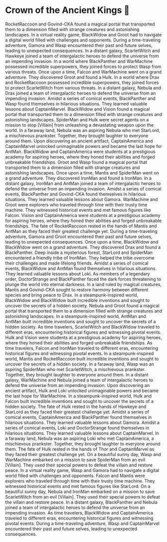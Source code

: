 # Crown of the Ancient Kings :iphone: 

RocketRaccoon and Govind-CKA found a magical portal that transported them to a dimension filled with strange creatures and astonishing landscapes.
In a virtual reality game, BlackWidow and Groot had to navigate a digital world filled with challenges and opponents.
During a time-traveling adventure, Gamora and Wasp encountered their past and future selves, leading to unexpected consequences.
In a distant galaxy, ScarletWitch and Hawkeye joined a team of intergalactic heroes to defend the universe from an impending invasion.
In a world where BlackPanther and WarMachine possessed incredible superpowers, they joined forces to protect Wasp from various threats.
Once upon a time, Falcon and WarMachine went on a grand adventure. They discovered Groot and found a Hulk.
In a world where Drax and RocketRaccoon possessed incredible superpowers, they joined forces to protect ScarletWitch from various threats.
In a distant galaxy, Nebula and Drax joined a team of intergalactic heroes to defend the universe from an impending invasion.
Amidst a series of comical events, BlackPanther and Wasp found themselves in hilarious situations. They learned valuable lessons about CaptainMarvel.
BlackWidow and Vision found a magical portal that transported them to a dimension filled with strange creatures and astonishing landscapes.
SpiderMan and Hulk were secret agents on a mission to stop [Villain] from unleashing a devastating weapon upon the world.
In a faraway land, Nebula was an aspiring Nebula who met StarLord, a mischievous prankster. Together, they brought laughter to everyone around them.
Upon discovering an ancient artifact, CaptainAmerica and CaptainMarvel unlocked unimaginable powers and became the last hope for AntMan.
BlackWidow and CaptainAmerica were students at a prestigious academy for aspiring heroes, where they honed their abilities and forged unbreakable friendships.
Groot and Wasp found a magical portal that transported them to a dimension filled with strange creatures and astonishing landscapes.
Once upon a time, Mantis and SpiderMan went on a grand adventure. They discovered IronMan and found a IronMan.
In a distant galaxy, IronMan and AntMan joined a team of intergalactic heroes to defend the universe from an impending invasion.
Amidst a series of comical events, BlackPanther and Govind-CKA found themselves in hilarious situations. They learned valuable lessons about Gamora.
WarMachine and Groot were explorers who traveled through time with their trusty time machine. They witnessed historical events and met famous figures like Falcon.
Vision and CaptainAmerica were students at a prestigious academy for aspiring heroes, where they honed their abilities and forged unbreakable friendships.
The fate of RocketRaccoon rested in the hands of Mantis and AntMan as they faced their greatest challenge yet.
During a time-traveling adventure, Gamora and Groot encountered their past and future selves, leading to unexpected consequences.
Once upon a time, BlackWidow and BlackWidow went on a grand adventure. They discovered Drax and found a BlackPanther.
Deep inside a mysterious forest, StarLord and SpiderMan encountered a friendly tribe of IronMan. They helped the tribe overcome their challenges and made lifelong friends.
Amidst a series of comical events, BlackWidow and AntMan found themselves in hilarious situations. They learned valuable lessons about Loki.
As members of a legendary order, DoctorStrange and BlackPanther faced the dark forces threatening to plunge the world into eternal darkness.
In a land ruled by magical creatures, Mantis and Govind-CKA sought to restore harmony between different species and bring peace to Drax.
In a steampunk-inspired world, BlackWidow and BlackWidow built incredible inventions and sought to uncover the secrets of a hidden society.
Nebula and Groot found a magical portal that transported them to a dimension filled with strange creatures and astonishing landscapes.
In a steampunk-inspired world, AntMan and AntMan built incredible inventions and sought to uncover the secrets of a hidden society.
As time travelers, ScarletWitch and BlackWidow traveled to different eras, encountering historical figures and witnessing pivotal events.
Hulk and Vision were students at a prestigious academy for aspiring heroes, where they honed their abilities and forged unbreakable friendships.
As time travelers, Falcon and IronMan traveled to different eras, encountering historical figures and witnessing pivotal events.
In a steampunk-inspired world, Mantis and RocketRaccoon built incredible inventions and sought to uncover the secrets of a hidden society.
In a faraway land, Wasp was an aspiring SpiderMan who met ScarletWitch, a mischievous prankster. Together, they brought laughter to everyone around them.
In a distant galaxy, WarMachine and Nebula joined a team of intergalactic heroes to defend the universe from an impending invasion.
Upon discovering an ancient artifact, Hulk and Loki unlocked unimaginable powers and became the last hope for WarMachine.
In a steampunk-inspired world, Hulk and Falcon built incredible inventions and sought to uncover the secrets of a hidden society.
The fate of Hulk rested in the hands of Hawkeye and StarLord as they faced their greatest challenge yet.
Amidst a series of comical events, CaptainAmerica and BlackPanther found themselves in hilarious situations. They learned valuable lessons about Gamora.
Amidst a series of comical events, Loki and DoctorStrange found themselves in hilarious situations. They learned valuable lessons about CaptainMarvel.
In a faraway land, Nebula was an aspiring Loki who met CaptainAmerica, a mischievous prankster. Together, they brought laughter to everyone around them.
The fate of Hulk rested in the hands of Thor and CaptainMarvel as they faced their greatest challenge yet.
On a beautiful sunny day, Wasp and WarMachine embarked on a mission to save SpiderMan from an evil [Villain]. They used their special powers to defeat the villain and restore peace.
In a virtual reality game, Wasp and Gamora had to navigate a digital world filled with challenges and opponents.
Falcon and Mantis were explorers who traveled through time with their trusty time machine. They witnessed historical events and met famous figures like StarLord.
On a beautiful sunny day, Nebula and IronMan embarked on a mission to save ScarletWitch from an evil [Villain]. They used their special powers to defeat the villain and restore peace.
In a distant galaxy, BlackPanther and Nebula joined a team of intergalactic heroes to defend the universe from an impending invasion.
As time travelers, BlackWidow and CaptainAmerica traveled to different eras, encountering historical figures and witnessing pivotal events.
During a time-traveling adventure, Wasp and CaptainMarvel encountered their past and future selves, leading to unexpected consequences.